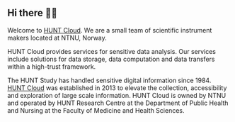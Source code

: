 ## Hi there 🧙‍♂️

Welcome to [HUNT Cloud](https://docs.hdc.ntnu.no/). We are a small team of scientific instrument makers located at NTNU, Norway.

HUNT Cloud provides services for sensitive data analysis. Our services include solutions for data storage, data computation and data transfers within a high-trust framework.

The HUNT Study has handled sensitive digital information since 1984. [HUNT Cloud](https://docs.hdc.ntnu.no/) was established in 2013 to elevate the collection, accessibility and exploration of large scale information. HUNT Cloud is owned by NTNU and operated by HUNT Research Centre at the Department of Public Health and Nursing at the Faculty of Medicine and Health Sciences.

<!--

**Here are some ideas to get you started:**

🙋‍♀️ A short introduction - what is your organization all about?
🌈 Contribution guidelines - how can the community get involved?
👩‍💻 Useful resources - where can the community find your docs? Is there anything else the community should know?
🍿 Fun facts - what does your team eat for breakfast?
🧙 Remember, you can do mighty things with the power of [Markdown](https://docs.github.com/github/writing-on-github/getting-started-with-writing-and-formatting-on-github/basic-writing-and-formatting-syntax)
-->
